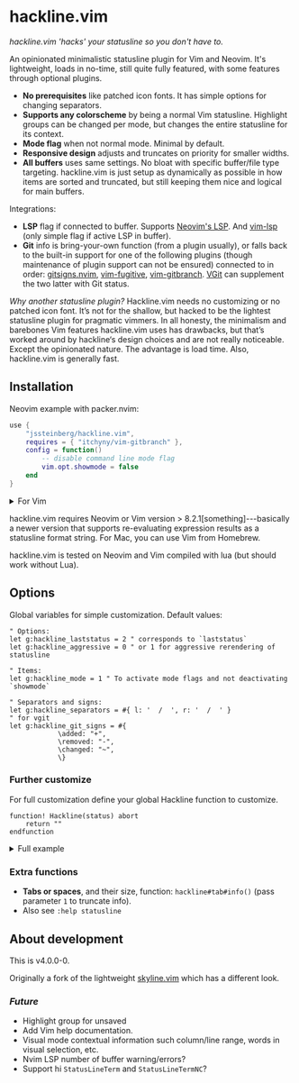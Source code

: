 # hackline.vim

*hackline.vim 'hacks' your statusline so you don't have to.*

An opinionated minimalistic statusline plugin for Vim and Neovim. It's lightweight, loads in no-time, still quite fully featured, with some features through optional plugins.

- **No prerequisites** like patched icon fonts. It has simple options for changing separators.
- **Supports any colorscheme** by being a normal Vim statusline. Highlight groups can be changed per mode, but changes the entire statusline for its context.
- **Mode flag** when not normal mode. Minimal by default.
- **Responsive design** adjusts and truncates on priority for smaller widths.
- **All buffers** uses same settings. No bloat with specific buffer/file type targeting. hackline.vim is just setup as dynamically as possible in how items are sorted and truncated, but still keeping them nice and logical for main buffers.

Integrations:

- **LSP** flag if connected to buffer. Supports [Neovim's LSP](https://github.com/neovim/nvim-lspconfig). And [vim-lsp](https://github.com/prabirshrestha/vim-lsp) (only simple flag if active LSP in buffer).
- **Git** info is bring-your-own function (from a plugin usually), or falls back to the built-in support for one of the following plugins (though maintenance of plugin support can not be ensured) connected to in order: [gitsigns.nvim](https://github.com/lewis6991/gitsigns.nvim), [vim-fugitive](https://github.com/tpope/vim-fugitive), [vim-gitbranch](https://github.com/itchyny/vim-gitbranch). [VGit](https://github.com/tanvirtin/vgit.nvim) can supplement the two latter with Git status.

*Why another statusline plugin?*
Hackline.vim needs no customizing or no patched icon font. It’s not for the shallow, but hacked to be the lightest statusline plugin for pragmatic vimmers. In all honesty, the minimalism and barebones Vim features hackline.vim uses has drawbacks, but that’s worked around by hackline‘s design choices and are not really noticeable. Except the opinionated nature. The advantage is load time. Also, hackline.vim is generally fast.


## Installation

Neovim example with packer.nvim:

```lua
use {
	"jssteinberg/hackline.vim",
	requires = { "itchyny/vim-gitbranch" },
	config = function()
		-- disable command line mode flag
		vim.opt.showmode = false
	end
}
```

<details>
<summary>For Vim</summary>

```vim
" minpac
call minpac#add('jssteinberg/hackline.vim')
```

(And it should be equally simple with vim-plug).

</details>

hackline.vim requires Neovim or Vim version > 8.2.1[something]---basically a newer version that supports re-evaluating expression results as a statusline format string.
For Mac, you can use Vim from Homebrew.

hackline.vim is tested on Neovim and Vim compiled with lua (but should work without Lua).


## Options

Global variables for simple customization. Default values:

```vim
" Options:
let g:hackline_laststatus = 2 " corresponds to `laststatus`
let g:hackline_aggressive = 0 " or 1 for aggressive rerendering of statusline

" Items:
let g:hackline_mode = 1 " To activate mode flags and not deactivating `showmode`

" Separators and signs:
let g:hackline_separators = #{ l: '  /  ', r: '  /  ' }
" for vgit
let g:hackline_git_signs = #{
			\added: "+",
			\removed: "-",
			\changed: "~",
			\}
```

### Further customize

For full customization define your global Hackline function to customize.

```vim
function! Hackline(status) abort
	return ""
endfunction
```

<details>
<summary>Full example</summary>

```vim
function! s:ShowMode(sep_l = "", sep_r = "") abort
	if mode() == "i"     | return "%#IncSearch#"
	elseif mode() == "c" | return "%#IncSearch#"
	elseif mode() == "t" | return "%#IncSearch#"
	elseif mode() == "r" | return "%#IncSearch#"
	elseif mode() == "s" | return "%#IncSearch#"
	else                 | return "%#IncSearch#"
	endif
endfunction

function! Hackline(status) abort
	let l:active = a:status
	" separator sections
	let l:sep = #{l: ' · '}
	" separator items
	let l:sep_i = " "
	" length in spaces for item separator
	let l:len_i = repeat(' ', strlen(l:sep_i))
	let l:line = ''

	" Statusline Left Side
	" --------------------

	let l:line .= l:active ? "%#StatusLine#" : "%#StatusLineNC#"
	if l:active && hackline#config#mode() && mode() != 'n'
		let l:line .= s:ShowMode()
	endif
	let l:line .= " "
	" CWD
	if len(getcwd(0)) > 1
		let l:line .= "%(%{split(getcwd(0), '/')[-1]}%)"
		" Git
		let l:line .= hackline#ui#git#info("*")
		let l:line .=	" /  "
	endif
	" buffern number
	let l:line .= '%(#%{bufnr()}%)'
	" filetype
	let l:line .= '%( %{&filetype}%)'
	" sep
	let l:line .= l:sep.l
	" truncation point
	let l:line .= '%<'
	" encoding
	let l:line .= '%(%{hackline#fileencoding#info()}%)'
	" format
	let l:line .= '%(' . l:sep_i . '%{&fileformat}%)'
	" tabs/spaces
	let l:line .= '%(' . l:sep_i . '%{hackline#ui#tab#info()}%)'
	let l:line .= l:sep.l
	" file path
	let l:line .= '%(%{hackline#ui#dir#info("xl")}%t%)'
	" modified flag
	let l:line .= '%(%m%)'

	" Statusline Right Side
	" ---------------------

	let l:line .= l:len_i . "%="
	" Nvim LSP
	if l:active && has("nvim")
		let l:line .= hackline#ui#nvim_lsp#info("", "  ")
	endif
	" Vim LSP
	if l:active && get(b:, "hackline_use_vim_lsp", "0")
		let l:line .= 'LSP  '
	endif
	" Lang
	if l:active && &spell == 1
		let l:line .= '%(\ %{&spelllang}  %)'
	endif
	" Cursor position
	let l:line .= "\\ %l/%L:%c"
	" End spacing
	let l:line .= " "

	return l:line
endfunction
```

</details>

### Extra functions

- **Tabs or spaces**, and their size, function: `hackline#tab#info()` (pass parameter `1` to truncate info).
- Also see `:help statusline`


## About development

This is v4.0.0-0.

Originally a fork of the lightweight [skyline.vim](https://github.com/ourigen/skyline.vim) which has a different look.

### *Future*

- Highlight group for unsaved
- Add Vim help documentation.
- Visual mode contextual information such column/line range, words in visual selection, etc.
- Nvim LSP number of buffer warning/errors?
- Support hi `StatusLineTerm` and `StatusLineTermNC`?
